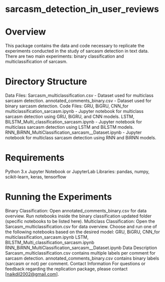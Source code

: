 # sarcasm_detection_in_user_reviews
# Overview



This package contains the data and code necessary to replicate the experiments conducted in the study of sarcasm detection in text data. There are two main experiments: binary classification and multiclassification of sarcasm.

# Directory Structure
Data Files:
Sarcasm_multiclassification.csv - Dataset used for multiclass sarcasm detection.
annotated_comments_binary.csv - Dataset used for binary sarcasm detection.
Code Files:
GRU, BiGRU, CNN_for multiclassification_sarcasm.ipynb - Jupyter notebook for multiclass sarcasm detection using GRU, BiGRU, and CNN models.
LSTM, BILSTM_Multi_classification_sarcasm.ipynb - Jupyter notebook for multiclass sarcasm detection using LSTM and BiLSTM models.
RNN_BiRNN_MultiClassification_sarcasm__Dataset.ipynb - Jupyter notebook for multiclass sarcasm detection using RNN and BiRNN models.
# Requirements
Python 3.x
Jupyter Notebook or JupyterLab
Libraries: pandas, numpy, scikit-learn, keras, tensorflow
# Running the Experiments
Binary Classification:
Open annotated_comments_binary.csv for data overview.
Run notebooks inside the binary classification updated folder (specific notebooks to be listed here).
Multiclass Classification:
Open the Sarcasm_multiclassification.csv for data overview.
Choose and run one of the following notebooks based on the desired model:
GRU, BiGRU, CNN_for multiclassification_sarcasm.ipynb
LSTM, BILSTM_Multi_classification_sarcasm.ipynb
RNN_BiRNN_MultiClassification_sarcasm__Dataset.ipynb
Data Description
Sarcasm_multiclassification.csv contains multiple labels per comment for sarcasm detection.
annotated_comments_binary.csv contains binary labels (sarcasm or not) per comment.
Contact Information
For questions or feedback regarding the replication package, please contact [naikdil2002@gmail.com].
